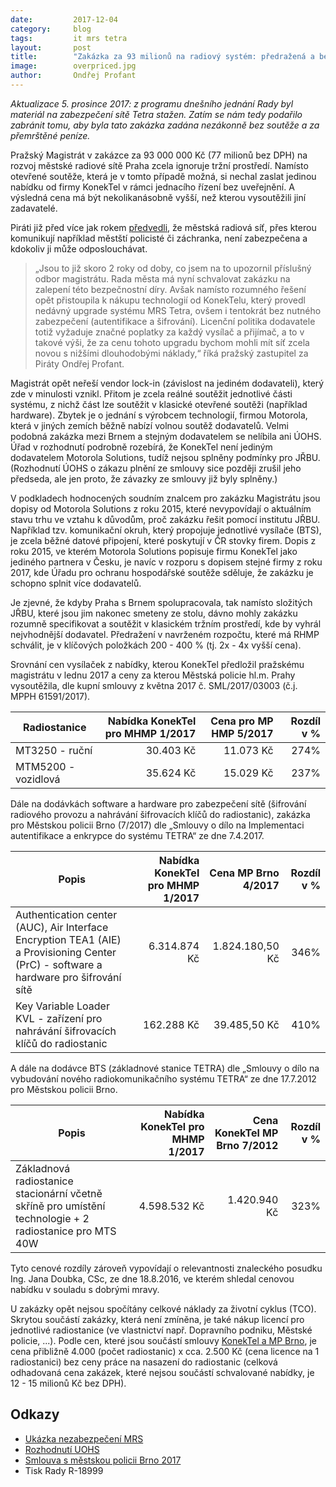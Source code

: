 ```yaml
---
date:         2017-12-04
category:     blog
tags:         it mrs tetra
layout:       post
title:        "Zakázka za 93 milionů na radiový systém: předražená a bez soutěže"
image:        overpriced.jpg
author:       Ondřej Profant
---
```


*Aktualizace 5. prosince 2017: z programu dnešního jednání Rady byl materiál na zabezpečení sítě Tetra stažen. Zatím se nám tedy podařilo zabránit tomu, aby byla tato zakázka zadána nezákonně bez soutěže a za přemrštěné peníze.*

Pražský Magistrát v zakázce za 93 000 000 Kč (77 milionů bez DPH) na rozvoj městské radiové sítě Praha zcela ignoruje tržní prostředí. Namísto otevřené soutěže, která je v tomto případě možná, si nechal zaslat jedinou nabídku od firmy KonekTel v rámci jednacího řízení bez uveřejnění. A výsledná cena má být nekolikanásobně vyšší, než kterou vysoutěžili jiní zadavatelé.

Piráti již před více jak rokem [předvedli][mrs], že městská radiová síť, přes kterou komunikují například městští policisté či záchranka, není zabezpečena a kdokoliv ji může odposlouchávat.

> „Jsou to již skoro 2 roky od doby, co jsem na to upozornil příslušný odbor magistrátu. Rada města má nyní schvalovat zakázku na zalepení této bezpečnostní díry. Avšak namísto rozumného řešení opět přistoupila k nákupu technologií od KonekTelu, který provedl nedávný upgrade systému MRS Tetra, ovšem i tentokrát bez nutného zabezpečení (autentifikace a šifrování). Licenční politika dodavatele totiž vyžaduje značné poplatky za každý vysílač a přijímač, a to v takové výši, že za cenu tohoto upgradu bychom mohli mít síť zcela novou s nižšími dlouhodobými náklady,“ říká pražský zastupitel za Piráty Ondřej Profant.

Magistrát opět neřeší vendor lock-in (závislost na jediném dodavateli), který zde v minulosti vznikl. Přitom je zcela reálné soutěžit jednotlivé části systému, z nichž část lze soutěžit v klasické otevřené soutěži (například hardware). Zbytek je o jednání s výrobcem technologií, firmou Motorola, která v jiných zemích běžně nabízí volnou soutěž dodavatelů. Velmi podobná zakázka mezi Brnem a stejným dodavatelem se nelíbila ani ÚOHS. Úřad v rozhodnutí podrobně rozebírá, že KonekTel není jediným dodavatelem Motorola Solutions, tudíž nejsou splněny podmínky pro JŘBU. (Rozhodnutí ÚOHS o zákazu plnění ze smlouvy sice později zrušil jeho předseda, ale jen proto, že závazky ze smlouvy již byly splněny.)

V podkladech hodnocených soudním znalcem pro zakázku Magistrátu jsou dopisy od Motorola Solutions z roku 2015, které nevypovídají o aktuálním stavu trhu ve vztahu k důvodům, proč zakázku řešit pomocí institutu JŘBU. Například tzv. komunikační okruh, který propojuje jednotlivé vysílače (BTS), je zcela běžné datové připojení, které poskytují v ČR stovky firem. Dopis z roku 2015, ve kterém Motorola Solutions popisuje firmu KonekTel jako jediného partnera v Česku, je navíc v rozporu s dopisem stejné firmy z roku 2017, kde Úřadu pro ochranu hospodářské soutěže sděluje, že zakázku je schopno splnit více dodavatelů.

Je zjevné, že kdyby Praha s Brnem spolupracovala, tak namísto složitých JŘBU, které jsou jim nakonec smeteny ze stolu, dávno mohly zakázku rozumně specifikovat a soutěžit v klasickém tržním prostředí, kde by vyhrál nejvhodnější dodavatel. Předražení v navrženém rozpočtu, které má RHMP schválit, je v klíčových položkách 200 - 400 % (tj. 2x - 4x vyšší cena).

Srovnání cen vysílaček z nabídky, kterou KonekTel předložil pražskému magistrátu v lednu 2017 a ceny za kterou Městská policie hl.m. Prahy vysoutěžila, dle kupní smlouvy z května 2017 č. SML/2017/03003 (č.j. MPPH 61591/2017). 

| Radiostanice   |  Nabídka KonekTel pro MHMP 1/2017 | Cena pro MP HMP 5/2017 | Rozdíl v % |
|--------------------|-----------------------------------------------:|-----------------------------:|--------------:|
| MT3250 - ruční            |  30.403 Kč     | 11.073 Kč |  274% |
| MTM5200 - vozidlová  |  35.624 Kč    |  15.029 Kč  | 237% |


Dále na dodávkách software a hardware pro zabezpečení sítě (šifrování radiového provozu a nahrávání šifrovacích klíčů do radiostanic), zakázka pro Městskou policii Brno (7/2017) dle „Smlouvy o dílo na Implementaci autentifikace a enkrypce do systému TETRA“ ze dne 7.4.2017.


| Popis | Nabídka KonekTel pro MHMP 1/2017 | Cena MP Brno 4/2017 | Rozdíl v % |
|-----|----:|----:|----:|
| Authentication center (AUC), Air Interface Encryption TEA1 (AIE) a Provisioning Center (PrC) - software a hardware pro šifrování sítě | 6.314.874 Kč | 1.824.180,50 Kč | 346% |
| Key Variable Loader KVL - zařízení pro nahrávání šifrovacích klíčů do radiostanic | 162.288 Kč | 39.485,50 Kč | 410% |


A dále na dodávce BTS (základnové stanice TETRA) dle „Smlouvy o dílo na vybudování nového radiokomunikačního systému TETRA“ ze dne 17.7.2012 pro Městskou policii Brno.


| Popis | Nabídka KonekTel pro MHMP 1/2017 | Cena KonekTel MP Brno 7/2012 | Rozdíl v % |
|----|---:|---:|---:|
| Základnová radiostanice stacionární včetně skříně pro umístění technologie + 2 radiostanice pro MTS 40W | 4.598.532 Kč | 1.420.940 Kč | 323% |

Tyto cenové rozdíly zároveň vypovídají o relevantnosti znaleckého posudku Ing. Jana Doubka, CSc, ze dne 18.8.2016, ve kterém shledal cenovou nabídku v souladu s dobrými mravy.

U zakázky opět nejsou spočítány celkové náklady za životní cyklus (TCO). Skrytou součástí zakázky, která není zmíněna, je také nákup licencí pro jednotlivé radiostanice (ve vlastnictví např. Dopravního podniku, Městské policie, ...). Podle cen, které jsou součástí smlouvy [KonekTel a MP Brno][smlouvygov], je cena přibližně 4.000 (počet radiostanic) x cca. 2.500 Kč (cena licence na 1 radiostanici) bez ceny práce na nasazení do radiostanic (celková odhadovaná cena zakázek, které nejsou součástí schvalované nabídky, je 12 - 15 milionů Kč bez DPH).


## Odkazy

- [Ukázka nezabezpečení MRS][mrs]
- [Rozhodnutí UOHS][uohs]
- [Smlouva s městskou policii Brno 2017][smlouvygov]
- Tisk Rady R-18999

[mrs]: https://praha.pirati.cz/odposlouchavani.html
[uohs]: https://www.uohs.cz/cs/verejne-zakazky/sbirky-rozhodnuti/detail-15012.html
[smlouvygov]: https://smlouvy.gov.cz/smlouva/1675922
